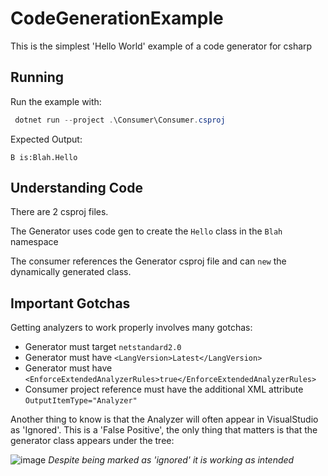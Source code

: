 # CodeGenerationExample

This is the simplest 'Hello World' example of a code generator for csharp

## Running

Run the example with:

```csharp
 dotnet run --project .\Consumer\Consumer.csproj
```

Expected Output:
```
B is:Blah.Hello
```

## Understanding Code

There are 2 csproj files.

The Generator uses code gen to create the `Hello` class in the `Blah` namespace

The consumer references the Generator csproj file and can `new` the dynamically generated class.

## Important Gotchas
Getting analyzers to work properly involves many gotchas:

- Generator must target `netstandard2.0`
- Generator must have `<LangVersion>Latest</LangVersion>`
- Generator must have `<EnforceExtendedAnalyzerRules>true</EnforceExtendedAnalyzerRules>`
- Consumer project reference must have the additional XML attribute `OutputItemType="Analyzer"`

Another thing to know is that the Analyzer will often appear in VisualStudio as 'Ignored'.  This is a 'False Positive', the only thing that matters is that the generator class appears under the tree:

![image](https://github.com/user-attachments/assets/264a2852-86f1-4511-861c-cd064a4a47f6)
_Despite being marked as 'ignored' it is working as intended_
